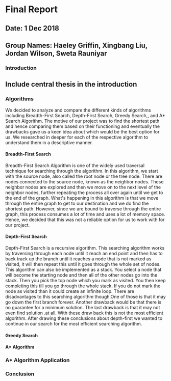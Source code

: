 # Final Report

## Date: 1 Dec 2018
## Group Names: Haeley Griffin, Xingbang Liu, Jordan Wilson, Sweta Rauniyar

### Introduction
## Include central thesis in the introduction

### Algorithms
We decided to analyze and compare the different kinds of algorithms including Breadth-First Search, Depth-First Search, Greedy Search,, and A* Search Algorithm. The motive of our project was to find the shortest path and hence comparing them based on their functioning and eventually the drawbacks gave us a keen idea about which would be the best option for us. We researched in deeper for each of the respective algorithm to understand them in a descriptive manner.

#### Breadth-First Search
Breadth-First Search Algorithm is one of the widely used traversal technique for searching through the algorithm. In this algorithm, we start with the source node, also called the root node or the tree node. There are nodes connected to the source node, known as the neighbor nodes. These neighbor nodes are explored and then we move on to the next level of the neighbor nodes, further repeating the process all over again until we get to the end of the graph. What's happening in this algorithm is that we move through the entire graph to get to our destination and we do find the shortest path. However, since we are bound to traverse through the entire graph, this process consumes a lot of time and uses a lot of memory space. Hence, we decided that this was not a reliable option for us to work with for our project.

#### Depth-First Search
Depth-First Search is a recursive algorithm. This searching algorithm works by traversing through each node until it reach an end point and then has to back track up the branch until it reaches a node that is not marked as visited, it will then repeat this until it goes through the whole set of nodes. This algorithm can also be implemented as a stack. You select a node that will become the starting node and then all of the other nodes go into the stack. Then you pick the top node which you mark as visited. You then keep completing this till you go through the whole stack. If you do not mark the node as visited than it could create an infinite loop. There are disadvantages to this searching algorithm though.One of those is that it may go down the first branch forever. Another drawback would be that there is no guarantee for a minimum solution. The last drawback is that it may not even find solution .at all. With these draw back this is not the most efficient algorithm.  After drawing these conclusions about depth-first we wanted to continue in our search for the most efficient searching algorithm. 

#### Greedy Search

#### A* Algorithm

### A* Algorithm Application

### Conclusion
